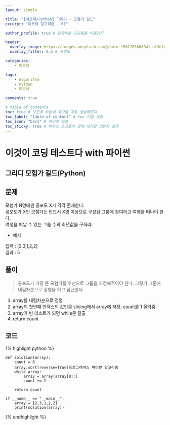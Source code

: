 ```yaml
---
layout: single

title: "[이코테/Python] 그리디 - 모험가 길드"
excerpt: "이코테 알고리즘 - 01"

author_profile: true # 왼쪽부분 프로필을 띄울건지

header:
  overlay_image: https://images.unsplash.com/photo-1501785888041-af3ef285b470?ixlib=rb-1.2.1&ixid=eyJhcHBfaWQiOjEyMDd9&auto=format&fit=crop&w=1350&q=80
  overlay_filter: 0.5 # 투명도

categories:
    - 이코테

tags: 
    - Algorithm
    - Python
    - 이코테

comments: true

# table of contents
toc: true # 오른쪽 부분에 목차를 자동 생성해준다.
toc_label: "table of content" # toc 이름 설정
toc_icon: "bars" # 아이콘 설정
toc_sticky: true # 마우스 스크롤과 함께 내려갈 것인지 설정
---
```


# 이것이 코딩 테스트다 with 파이썬

## 그리디 모험가 길드(Python)

## 문제

모험가 N명에겐 공포도 X가 각각 존재한다.<br>
공포도가 X인 모험가는 반드시 X명 이상으로 구성된 그룹에 참여하고 여행을 떠나야 한다.<br>
여행을 떠날 수 있는 그룹 수의 최댓값을 구하라.

- 예시<br>

입력 : [2,3,1,2,2]<br>
결과 : 5

## 풀이
> 공포도가 가장 큰 모험가를 우선으로 그룹을 지정해주어야 한다. 그렇기 때문에 내림차순으로 정렬을 하고 접근한다.

1. array를 내림차순으로 정렬
2. array의 첫번째 인덱스의 값만큼 slicing해서 array에 저장, count를 1 올려줌
3. array가 빈 리스트가 되면 while문 탈출
4. return count

## 코드

{% highlight python %}

    def solution(array):
        count = 0
        array.sort(reverse=True)프로그래머스 파이썬 알고리즘 
        while array:
            array = array[array[0]:]
            count += 1
    
        return count
    
    if __name__ == "__main__":
        array = [2,3,1,2,2]
        print(solution(array))

{% endhighlight %}